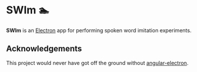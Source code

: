 # SWIm 🏊

**SWIm** is an [Electron](https://electron.atom.io/)
app for performing spoken word imitation experiments.


## Acknowledgements

This project would never have got off the ground without
[angular-electron](https://github.com/maximegris/angular-electron).
